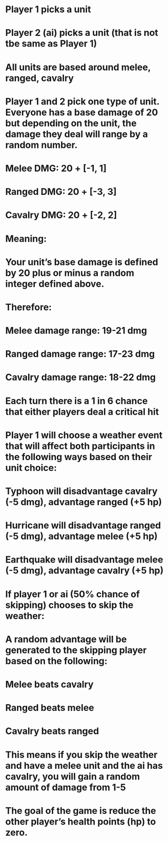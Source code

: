 # Player 1 picks a unit
# Player 2 (ai) picks a unit (that is not tbe same as Player 1)

# All units are based around melee, ranged, cavalry

# Player 1 and 2 pick one type of unit. Everyone has a base damage of 20 but depending on the unit, the damage they deal will range by a random number. 
# Melee DMG: 20 + [-1, 1]
# Ranged DMG: 20 + [-3, 3]
# Cavalry DMG: 20 + [-2, 2]

# Meaning:
# Your unit’s base damage is defined by 20 plus or minus a random integer defined above. 
# Therefore: 
# Melee damage range: 19-21 dmg
# Ranged damage range: 17-23 dmg
# Cavalry damage range: 18-22 dmg

# Each turn there is a 1 in 6 chance that either players deal a critical hit

# Player 1 will choose a weather event that will affect both participants in the following ways based on their unit choice: 

# Typhoon will      disadvantage cavalry (-5 dmg),  advantage ranged  (+5 hp)
# Hurricane will    disadvantage ranged  (-5 dmg),   advantage melee   (+5 hp)
# Earthquake will   disadvantage melee   (-5 dmg),    advantage cavalry (+5 hp)

# If player 1 or ai (50% chance of skipping) chooses to skip the weather:
# A random advantage will be generated to the skipping player based on the following:
# Melee beats cavalry 
# Ranged beats melee
# Cavalry beats ranged  

# This means if you skip the weather and have a melee unit and the ai has cavalry, you will gain a random amount of damage from 1-5

# **The goal of the game is reduce the other player’s health points (hp) to zero.**
